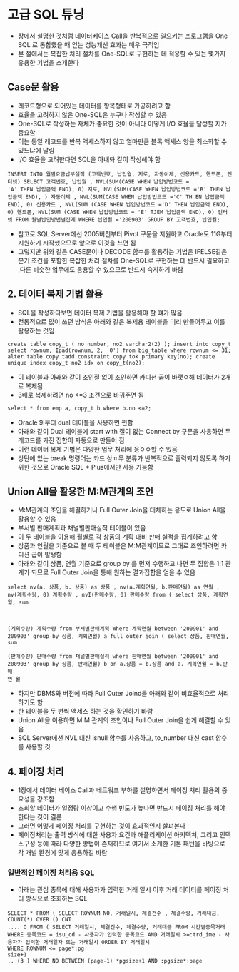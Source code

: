 # 고급 SQL 튜닝
- 장에서 설명한 것처럼 데이터베이스 Call을 반복적으로 일으키는 프로그램을 One SQL 로 통합헀을 때 얻는 성능개선 효과는 매우 극적임
- 본 절에서는 복잡한 처리 절차를 One-SQL로 구현하는 데 적용할 수 있는 몇가지 유용한 기법을 소개한다

## Case문 활용
- 레코드형으로 되어있는 데이터를 항목형태로 가공하려고 함
- 효율을 고려하지 않은 One-SQL은 누구나 작성할 수 있음
- One-SQL로 작성하는 자체가 중요한 것이 아니라 어떻게 I/O 효율을 달성할 지가 중요함
- 이는 동일 레코드를 반복 액세스하지 않고 얼마만큼 블록 액세스 양을 최소화할 수 있느냐에 달림
- I/O 효율을 고려한다면 SQL을 아내롸 같이 작성해야 함
```
INSERT INTO 월별요금납부실적 (고객번호, 납입월, 지로, 자동이체, 신용카드, 핸드폰, 인터넷) SELECT 고객번호, 납입월 , NVL(SUM(CASE WHEN 납입방법코드 =
'A' THEN 납입금액 END), 0) 지로, NVL(SUM(CASE WHEN 납입방법코드 ='B' THEN 납입금액 END), ) 자동이체 , NVL(SUM(CASE WHEN 납입방법코드 ='C' TH EN 납입금액 END), 0) 신용카드 , NVL(SUM (CASE WHEN 납입방법코드 ='D' THEN 납입금액 END), 0) 핸드폰, NVL(SUM (CASE WHEN 납입방법코드 = 'E' TJEM 납입금액 END), 0) 인터넷 FROM 월별납입방법별집계 WHERE 납입월 ='200903' GROUP BY 고객번호, 납입월;
```
- 참고로  SQL Server에선 2005버전부터 Pivot 구문을 지원하고 Oracle도 11G부터 지원하기 시작했으므로 앞으로 이것을 쓰면 됨
- 그렇지만 위와 같은 CASE문이나 DECODE 함수를 활용하는 기법은 IFELSE같은 분기 조건을 포함한 복잡한 처리 절차를 One-SQL로 구현하는 데 반드시 필요하고 ,다른 비슷한 업무에도 응용할 수 있으므로 반드시 숙지하기 바람

## 2. 데이터 복제 기법 활용
- SQL을 작성하다보면 데이터 복제 기법을 활용해야 할 떄가 많음
- 전통적으로 많이 쓰던 방식은 아래와 같은 복제용 테이블을 미리 만들어두고 이를 활용하는 것임
```
create table copy_t ( no number, no2 varchar2(2) ); insert into copy_t select rownum, Ipad(rownum, 2, '0') from big_table where rownum <= 31; alter table copy tadd constraint copy tok primary key(no); create unique index copy_t no2 idx on copy_t(no2);
```
- 이 테이블과 아래와 같이 조인절 없이 조인하면 카디션 곱이 바랫ㅇ해 데이터가 2개로 복제됨
- 3배로 복제하려면 no <=3 조건으로 바꿔주면 됨


```
select * from emp a, copy_t b where b.no <=2;
```

- Oracle 9i부터 dual 테이블을 사용하면 편함
- 아래와 같이 Dual 테이블에 start with 절이 없는 Connect by 구문을 사용하면 두 레코드를 가진 집합이 자동으로 만들어 짐
- 이런 데이터 복제 기법은 다양한 업무 처리에 응ㅇㅇ할 수 있음
- 상단에 있는 break 명령어는 카드 상ㅍ무 분류가 반복적으로 출력되지 않도록 하기 위한 것으로 Oracle SQL * Plus에서만 사용 가능함

## Union All을 활용한 M:M관계의 조인
- M:M관계의 조인을 해결하거나 Full Outer Join을 대체하는 용도로 Union All을 활용할 수 있음
- 부서별 판매계획과 채널별판매실적 테이블이 있음
- 이 두 테이블을 이용해 월별로 각 상품의 계획 대비 판매 실적을 집계하려고 함
- 상품과 연월을 기준으로 볼 때 두 테이블은 M:M관계이므로 그대로 조인하려면 카디션 곱이 발생함
- 아래와 같이 상품, 연월 기준으로 group by 를 먼저 수행하고 나면 두 집합은 1:1 관계가 되므로 Full Outer Join을 통해 원하는 결과집합을 얻을 수 있음
```
select nv(a. 상품, b. 상품) as 상품 , nv(a.계획연월, b.판매연월) as 연월 , nv(계획수량, 0) 계획수량 , nvI(판매수량, 0) 판매수량 from ( select 상품, 계획연월, sum



(계획수량) 계획수량 from 부서별판매계획 Where 계획연월 between '200901' and 200903' group by 상품, 계획연월) a full outer join ( select 상품, 판매연월, sum

(판매수량) 판매수량 from 채널별판매실적 where 판매연월 between '200901' and 200903' group by 상품, 판매연월) b on a.상품 = b.상품 and a. 계획연월 = b.판매
연 월
```
- 하지만 DBMS와 버전에 따라 Full Outer Joind을 아래와 같이 비효율적으로 처리하기도 함
- 한 테이블을 두 번씩 액세스 하는 것을 확인하기 바람
- Union All을 이용하면 M:M 관계의 조인이나 Full Outer Join을 쉽게 해결할 수 있음
- SQL Server에선 NVL 대신 isnull 함수를 사용하고, to_number 대신 cast 함수를 사용할 것

## 4. 페이징 처리
- 1장에서 데이터 베이스 Call과 네트워크 부하를 설명하면서 페이징 처리 활용의 중요성을 강조함
- 조회할 데이터가 일정량 이상이고 수행 빈도가 높다면 반드시 페이징 처리를 해야 한다는 것이 결론
- 그러면 어떻게 페이징 처리를 구현하는 것이 효과적인지 살펴본다
- 페이징처리는 출력 방식에 대한 사용자 요건과 애플리케이션 아키텍쳐, 그리고 인덱스구성 등에 따라 다양한 방법이 존재하므로 여기서 소개한 기본 패턴을 바탕으로 각 개발 환경에 맞게 응용하길 바람

### 일반적인 페이징 처리용 SQL
- 아래는 관심 종목에 대해 사용자가 입력한 거래 일시 이후 거래 데이터를 페이징 처리 방식으로 조회하는 SQL
```
SELECT * FROM ( SELECT ROWNUM NO, 거래일시, 체결건수 , 체결수량, 거래대금, COUNT(*) OVER () CNT.
.... O FROM ( SELECT 거래일시, 체결건수, 체결수량, 거래대금 FROM 시간별종목거래 WHERE 종목코드 = isu_cd - 사용자가 입력한 종목코드 AND 거래일시 >=:trd_ime - 사용자가 입력한 거래일자 또는 거래일시 ORDER BY 거래일시
WHERE ROWNUM <= page*:pg
size+1
.. (3 ) WHERE NO BETWEEN (page-1) *pgsize+1 AND :pgsize*:page
```